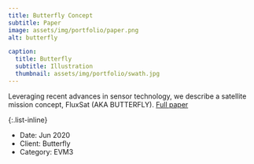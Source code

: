 ```yaml
---
title: Butterfly Concept
subtitle: Paper
image: assets/img/portfolio/paper.png
alt: butterfly

caption:
  title: Butterfly
  subtitle: Illustration
  thumbnail: assets/img/portfolio/swath.jpg
---
```

Leveraging recent advances in sensor technology, we describe a satellite mission concept, FluxSat (AKA BUTTERFLY). [Full paper](https://www.mdpi.com/2072-4292/12/11/1796)

{:.list-inline}
- Date: Jun 2020
- Client: Butterfly
- Category: EVM3

